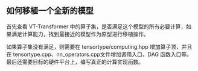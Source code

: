 ## 如何移植一个全新的模型

首先查看 VT-Transformer 中的算子集，是否满足这个模型的所有必要计算，如果满足计算能力，找到最接近的模型作为原型进行移植操作。

如果算子集没有满足，则需要在 tensortype/computing.hpp 增加算子顶，并且在 tensortype.cpp、nn_operators.cpp文件增加调用入口，DAG 函数入口等。
最后还需要目标的硬件平台上，编写真正的计算实现函数。
